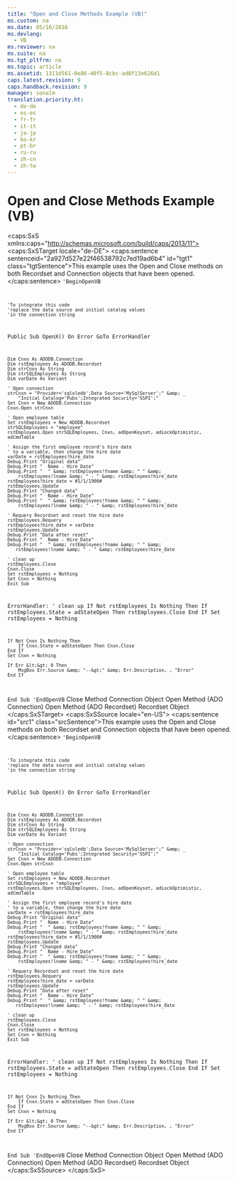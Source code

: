 ```yaml
---
title: "Open and Close Methods Example (VB)"
ms.custom: na
ms.date: 05/16/2016
ms.devlang: 
  - VB
ms.reviewer: na
ms.suite: na
ms.tgt_pltfrm: na
ms.topic: article
ms.assetid: 1311d561-0e86-40f5-8cbc-ad8f13e626d1
caps.latest.revision: 9
caps.handback.revision: 9
manager: sonalm
translation.priority.ht: 
  - de-de
  - es-es
  - fr-fr
  - it-it
  - ja-jp
  - ko-kr
  - pt-br
  - ru-ru
  - zh-cn
  - zh-tw
---
```

# Open and Close Methods Example (VB)
<?xml version="1.0" encoding="utf-8"?>
<caps:SxS xmlns:caps="http://schemas.microsoft.com/build/caps/2013/11">
  <caps:SxSTarget locale="de-DE">
    <developerReferenceWithoutSyntaxDocument xsi:schemaLocation="http://ddue.schemas.microsoft.com/authoring/2003/5 http://dduestorage.blob.core.windows.net/ddueschema/developer.xsd" xmlns="http://ddue.schemas.microsoft.com/authoring/2003/5" xmlns:xlink="http://www.w3.org/1999/xlink" xmlns:xsi="http://www.w3.org/2001/XMLSchema-instance">
      <introduction>
        <para>
          <caps:sentence sentenceid="2a927d527e22f46538792c7ed19ad6b4" id="tgt1" class="tgtSentence">This example uses the <legacyBold>Open</legacyBold> and <legacyLink xlink:href="3cdf27d1-a180-4cff-8e42-95dec5fb1b55">Close</legacyLink> methods on both <legacyLink xlink:href="ede1415f-c3df-4cc5-a05b-2576b2b84b60">Recordset</legacyLink> and <legacyLink xlink:href="ef6b1824-5b12-43db-89d7-8f3d13896d4d">Connection</legacyLink> objects that have been opened.</caps:sentence>
        </para>
        <code>'BeginOpenVB

    'To integrate this code
    'replace the data source and initial catalog values
    'in the connection string

Public Sub OpenX()
    On Error GoTo ErrorHandler

    Dim Cnxn As ADODB.Connection
    Dim rstEmployees As ADODB.Recordset
    Dim strCnxn As String
    Dim strSQLEmployees As String
    Dim varDate As Variant
    
    ' Open connection
    strCnxn = "Provider='sqloledb';Data Source='MySqlServer';" &amp; _
        "Initial Catalog='Pubs';Integrated Security='SSPI';"
    Set Cnxn = New ADODB.Connection
    Cnxn.Open strCnxn
    
    ' Open employee table
    Set rstEmployees = New ADODB.Recordset
    strSQLEmployees = "employee"
    rstEmployees.Open strSQLEmployees, Cnxn, adOpenKeyset, adLockOptimistic, adCmdTable
    
    ' Assign the first employee record's hire date
    ' to a variable, then change the hire date
    varDate = rstEmployees!hire_date
    Debug.Print "Original data"
    Debug.Print "  Name - Hire Date"
    Debug.Print "  " &amp; rstEmployees!fname &amp; " " &amp; _
        rstEmployees!lname &amp; " - " &amp; rstEmployees!hire_date
    rstEmployees!hire_date = #1/1/1900#
    rstEmployees.Update
    Debug.Print "Changed data"
    Debug.Print "  Name - Hire Date"
    Debug.Print "  " &amp; rstEmployees!fname &amp; " " &amp; _
        rstEmployees!lname &amp; " - " &amp; rstEmployees!hire_date
    
    ' Requery Recordset and reset the hire date
    rstEmployees.Requery
    rstEmployees!hire_date = varDate
    rstEmployees.Update
    Debug.Print "Data after reset"
    Debug.Print "  Name - Hire Date"
    Debug.Print "  " &amp; rstEmployees!fname &amp; " " &amp; _
       rstEmployees!lname &amp; " - " &amp; rstEmployees!hire_date

    ' clean up
    rstEmployees.Close
    Cnxn.Close
    Set rstEmployees = Nothing
    Set Cnxn = Nothing
    Exit Sub
    
ErrorHandler:
    ' clean up
    If Not rstEmployees Is Nothing Then
        If rstEmployees.State = adStateOpen Then rstEmployees.Close
    End If
    Set rstEmployees = Nothing
    
    If Not Cnxn Is Nothing Then
        If Cnxn.State = adStateOpen Then Cnxn.Close
    End If
    Set Cnxn = Nothing
    
    If Err &lt;&gt; 0 Then
        MsgBox Err.Source &amp; "--&gt;" &amp; Err.Description, , "Error"
    End If
End Sub
'EndOpenVB</code>
      </introduction>
      <relatedTopics>
        <link xlink:href="3cdf27d1-a180-4cff-8e42-95dec5fb1b55">Close Method</link>
        <link xlink:href="ef6b1824-5b12-43db-89d7-8f3d13896d4d">Connection Object</link>
        <link xlink:href="663defab-5545-4973-9036-24d5882c9737">Open Method (ADO Connection)</link>
        <link xlink:href="3236749c-4b71-4235-89e2-ccdfaaa9319d">Open Method (ADO Recordset)</link>
        <link xlink:href="ede1415f-c3df-4cc5-a05b-2576b2b84b60">Recordset Object</link>
      </relatedTopics>
    </developerReferenceWithoutSyntaxDocument>
  </caps:SxSTarget>
  <caps:SxSSource locale="en-US">
    <developerReferenceWithoutSyntaxDocument xsi:schemaLocation="http://ddue.schemas.microsoft.com/authoring/2003/5 http://dduestorage.blob.core.windows.net/ddueschema/developer.xsd" xmlns="http://ddue.schemas.microsoft.com/authoring/2003/5" xmlns:xlink="http://www.w3.org/1999/xlink" xmlns:xsi="http://www.w3.org/2001/XMLSchema-instance">
      <introduction>
        <para>
          <caps:sentence id="src1" class="srcSentence">This example uses the <legacyBold>Open</legacyBold> and <legacyLink xlink:href="3cdf27d1-a180-4cff-8e42-95dec5fb1b55">Close</legacyLink> methods on both <legacyLink xlink:href="ede1415f-c3df-4cc5-a05b-2576b2b84b60">Recordset</legacyLink> and <legacyLink xlink:href="ef6b1824-5b12-43db-89d7-8f3d13896d4d">Connection</legacyLink> objects that have been opened.</caps:sentence>
        </para>
        <code>'BeginOpenVB

    'To integrate this code
    'replace the data source and initial catalog values
    'in the connection string

Public Sub OpenX()
    On Error GoTo ErrorHandler

    Dim Cnxn As ADODB.Connection
    Dim rstEmployees As ADODB.Recordset
    Dim strCnxn As String
    Dim strSQLEmployees As String
    Dim varDate As Variant
    
    ' Open connection
    strCnxn = "Provider='sqloledb';Data Source='MySqlServer';" &amp; _
        "Initial Catalog='Pubs';Integrated Security='SSPI';"
    Set Cnxn = New ADODB.Connection
    Cnxn.Open strCnxn
    
    ' Open employee table
    Set rstEmployees = New ADODB.Recordset
    strSQLEmployees = "employee"
    rstEmployees.Open strSQLEmployees, Cnxn, adOpenKeyset, adLockOptimistic, adCmdTable
    
    ' Assign the first employee record's hire date
    ' to a variable, then change the hire date
    varDate = rstEmployees!hire_date
    Debug.Print "Original data"
    Debug.Print "  Name - Hire Date"
    Debug.Print "  " &amp; rstEmployees!fname &amp; " " &amp; _
        rstEmployees!lname &amp; " - " &amp; rstEmployees!hire_date
    rstEmployees!hire_date = #1/1/1900#
    rstEmployees.Update
    Debug.Print "Changed data"
    Debug.Print "  Name - Hire Date"
    Debug.Print "  " &amp; rstEmployees!fname &amp; " " &amp; _
        rstEmployees!lname &amp; " - " &amp; rstEmployees!hire_date
    
    ' Requery Recordset and reset the hire date
    rstEmployees.Requery
    rstEmployees!hire_date = varDate
    rstEmployees.Update
    Debug.Print "Data after reset"
    Debug.Print "  Name - Hire Date"
    Debug.Print "  " &amp; rstEmployees!fname &amp; " " &amp; _
       rstEmployees!lname &amp; " - " &amp; rstEmployees!hire_date

    ' clean up
    rstEmployees.Close
    Cnxn.Close
    Set rstEmployees = Nothing
    Set Cnxn = Nothing
    Exit Sub
    
ErrorHandler:
    ' clean up
    If Not rstEmployees Is Nothing Then
        If rstEmployees.State = adStateOpen Then rstEmployees.Close
    End If
    Set rstEmployees = Nothing
    
    If Not Cnxn Is Nothing Then
        If Cnxn.State = adStateOpen Then Cnxn.Close
    End If
    Set Cnxn = Nothing
    
    If Err &lt;&gt; 0 Then
        MsgBox Err.Source &amp; "--&gt;" &amp; Err.Description, , "Error"
    End If
End Sub
'EndOpenVB</code>
      </introduction>
      <relatedTopics>
        <link xlink:href="3cdf27d1-a180-4cff-8e42-95dec5fb1b55">Close Method</link>
        <link xlink:href="ef6b1824-5b12-43db-89d7-8f3d13896d4d">Connection Object</link>
        <link xlink:href="663defab-5545-4973-9036-24d5882c9737">Open Method (ADO Connection)</link>
        <link xlink:href="3236749c-4b71-4235-89e2-ccdfaaa9319d">Open Method (ADO Recordset)</link>
        <link xlink:href="ede1415f-c3df-4cc5-a05b-2576b2b84b60">Recordset Object</link>
      </relatedTopics>
    </developerReferenceWithoutSyntaxDocument>
  </caps:SxSSource>
</caps:SxS>
